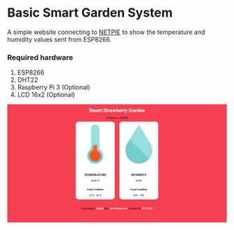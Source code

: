 # Basic Smart Garden System
A simple website connecting to [NETPIE](https://netpie.io) to show the temperature and humidity values sent from ESP8266.
### Required hardware
1. ESP8266
2. DHT22
3. Raspberry Pi 3 (Optional)
4. LCD 16x2 (Optional)

![alt tag](https://raw.githubusercontent.com/natavit/basic-smart-garden/master/screenshot.png)
